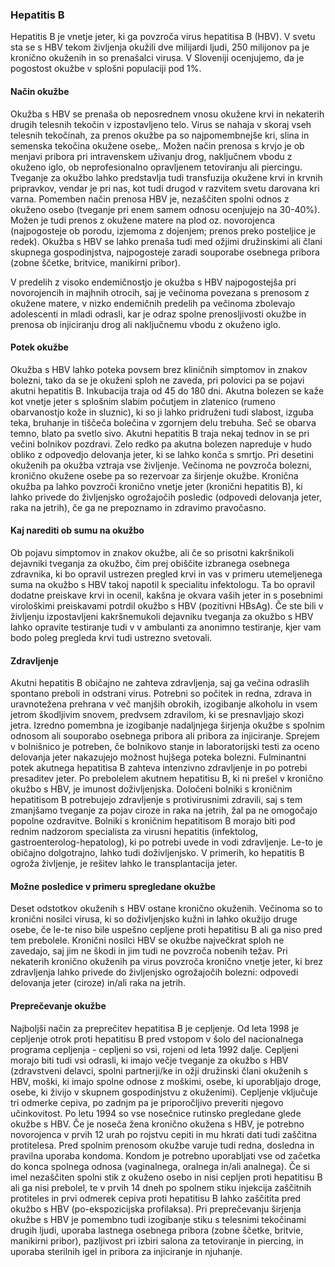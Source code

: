 ### Hepatitis B

Hepatitis B je vnetje jeter, ki ga povzroča virus hepatitisa B (HBV). V svetu sta se s HBV  tekom življenja okužili dve milijardi ljudi, 250 milijonov pa je kronično okuženih in so prenašalci virusa. V Sloveniji ocenjujemo, da je pogostost okužbe v splošni populaciji pod 1%.

#### Način okužbe
Okužba s HBV se prenaša ob neposrednem vnosu okužene krvi in nekaterih drugih telesnih tekočin v izpostavljeno telo.  Virus se nahaja v skoraj vseh telesnih tekočinah, za prenos okužbe pa so najpomembnejše kri, slina in semenska tekočina okužene osebe,. Možen način prenosa s krvjo je ob menjavi pribora pri intravenskem uživanju drog, naključnem vbodu z okuženo iglo, ob neprofesionalno opravljenem  tetoviranju ali piercingu. Tveganje za okužbo lahko predstavlja tudi transfuzija okužene krvi in krvnih pripravkov, vendar je pri nas, kot tudi drugod v razvitem svetu darovana kri varna.  Pomemben način prenosa HBV je, nezaščiten spolni odnos z okuženo osebo (tveganje pri enem samem odnosu ocenjujejo na 30-40%). Možen je tudi prenos z okužene matere na plod oz. novorojenca (najpogosteje ob porodu, izjemoma z dojenjem; prenos preko posteljice je redek). Okužba s HBV se lahko prenaša tudi med ožjimi družinskimi ali člani skupnega gospodinjstva, najpogosteje zaradi souporabe osebnega pribora (zobne ščetke, britvice, manikirni pribor).

V predelih z visoko endemičnostjo je okužba s HBV najpogostejša pri novorojencih in majhnih otrocih, saj je večinoma povezana s prenosom z okužene matere, v nizko endemičnih predelih pa večinoma zbolevajo adolescenti in mladi odrasli, kar je odraz spolne prenos­ljivosti okužbe in prenosa ob injiciranju drog ali na­ključnemu vbodu z okuženo iglo. 

#### Potek okužbe
Okužba s HBV lahko poteka povsem brez kliničnih simptomov in znakov bolezni, tako da se je okuženi sploh ne zaveda, pri polovici pa se pojavi akutni hepatitis B. Inkubacija traja od 45 do 180 dni. Akutna bolezen se kaže kot vnetje jeter s splošnim slabim počutjem in zlatenico (rumeno obarvanostjo kože in sluznic), ki so ji lahko pridruženi tudi slabost, izguba teka, bruhanje in tiščeča bolečina v zgornjem delu trebuha. Seč se obarva temno, blato pa svetlo sivo. Akutni hepatitis B traja nekaj tednov in se pri večini bolnikov pozdravi. Zelo redko pa akutna bolezen napreduje v hudo obliko z odpovedjo delovanja jeter, ki se lahko konča s smrtjo. Pri desetini okuženih pa okužba vztraja vse življenje. Večinoma ne povzroča bolezni, kronično okužene osebe pa so rezervoar za širjenje okužbe. Kronična okužba pa lahko povzroči kronično vnetje jeter (kronični hepatitis B), ki lahko privede do življenjsko ogrožajočih posledic (odpovedi delovanja jeter, raka na jetrih), če ga ne prepoznamo in zdravimo pravočasno.

#### Kaj narediti ob sumu na okužbo
Ob pojavu simptomov in znakov okužbe, ali če so prisotni kakršnikoli dejavniki tveganja za okužbo, čim prej obiščite izbranega osebnega zdravnika, ki bo opravil ustrezen pregled krvi in vas v primeru utemeljenega suma na okužbo s HBV takoj napotil k specialitu infektologu.  Ta bo opravil dodatne preiskave krvi in ocenil, kakšna je okvara vaših jeter in s posebnimi virološkimi preiskavami potrdil okužbo s HBV (pozitivni HBsAg).
Če ste bili v življenju izpostavljeni kakršnemukoli dejavniku tveganja za okužbo s HBV lahko opravite testiranje tudi v v ambulanti za anonimno testiranje, kjer vam bodo poleg pregleda krvi tudi ustrezno svetovali.

#### Zdravljenje
Akutni hepatitis B običajno ne zahteva zdravljenja, saj ga večina odraslih spontano preboli in odstrani virus. Potrebni so počitek in redna, zdrava in uravnotežena prehrana v več manjših obrokih, izogibanje alkoholu in vsem jetrom škodljivim snovem, predvsem zdravilom, ki se presnavljajo skozi jetra. Izredno pomembna je izogibanje nadaljnjega širjenja okužbe s spolnim odnosom ali souporabo osebnega pribora ali pribora za injiciranje. Sprejem v bolnišnico je potreben, če bolnikovo stanje in laboratorijski testi za oceno delovanja jeter nakazujejo možnost hujšega poteka bolezni. Fulminantni potek akutnega hepatitisa B zahteva intenzivno zdravljenje in po potrebi presaditev jeter. Po prebolelem akutnem hepatitisu B, ki ni prešel v kronično okužbo s HBV,  je imunost doživljenjska. Določeni bolniki s kroničnim hepatitisom B potrebujejo zdravljenje s protivirusnimi zdravili, saj s tem zmanjšamo tveganje za pojav ciroze in raka na jetrih, žal pa ne omogočajo popolne ozdravitve. Bolniki s kroničnim hepatitisom B morajo biti pod rednim nadzorom specialista za virusni hepatitis (infektolog, gastroenterolog-hepatolog), ki po potrebi uvede in vodi zdravljenje. Le-to je običajno dolgotrajno, lahko tudi doživljenjsko. V primerih, ko hepatitis B ogroža življenje, je rešitev lahko le transplantacija jeter.

#### Možne posledice v primeru spregledane okužbe
Deset odstotkov okuženih s HBV ostane kronično okuženih. Večinoma so to kronični nosilci virusa, ki so doživljenjsko kužni in lahko okužijo druge osebe, če le-te niso bile uspešno cepljene proti hepatitisu B ali ga niso pred tem prebolele. Kronični nosilci HBV se okužbe največkrat sploh ne zavedajo, saj jim ne škodi in jim tudi ne povzroča nobenih težav. Pri nekaterih kronično okuženih pa virus povzroča kronično vnetje jeter, ki brez zdravljenja lahko privede do življenjsko ogrožajočih bolezni: odpovedi delovanja jeter (ciroze) in/ali raka na jetrih.

#### Preprečevanje okužbe
Najboljši način za preprečitev hepatitisa B je cepljenje. Od leta 1998 je cepljenje otrok proti hepatitisu B pred vstopom v šolo del nacionalnega programa cepljenja -  cepljeni so vsi, rojeni od leta 1992 dalje. Cepljeni morajo biti tudi vsi odrasli, ki imajo večje tveganje za okužbo s HBV (zdravstveni delavci, spolni partnerji/ke in ožji družinski člani okuženih s HBV, moški, ki imajo spolne odnose z moškimi, osebe, ki uporabljajo droge, osebe, ki živijo v skupnem gospodinjstvu z okuženimi). Cepljenje vključuje tri odmerke cepiva, po zadnjm pa je priporočljivo preveriti njegovo učinkovitost. Po letu 1994 so vse nosečnice rutinsko pregledane glede okužbe s HBV. Če je noseča žena kronično okužena s HBV, je potrebno novorojenca v prvih 12 urah po rojstvu cepiti in mu hkrati dati tudi zaščitna protitelesa. Pred spolnim prenosom okužbe varuje tudi redna, dosledna in pravilna uporaba kondoma. Kondom je potrebno uporabljati vse od začetka do konca spolnega odnosa (vaginalnega, oralnega in/ali analnega). Če si imel nezaščiten spolni stik z okuženo osebo in nisi cepljen proti hepatitisu B ali ga nisi prebolel, te v prvih 14 dneh po spolnem stiku injekcija zaščitnih protiteles in prvi odmerek cepiva proti hepatitisu B lahko zaščitita pred okužbo s HBV (po-ekspozicijska profilaksa). Pri preprečevanju širjenja okužbe s HBV je pomembno tudi izogibanje stiku s telesnimi tekočinami drugih ljudi, uporaba lastnega osebnega pribora (zobne ščetke, britvie, manikirni pribor), pazljivost pri izbiri salona za tetoviranje in piercing,  in uporaba sterilnih igel in pribora za injiciranje in njuhanje.



